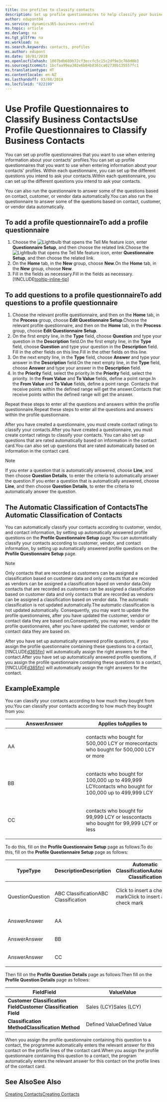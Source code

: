 ```yaml
---
title: Use profiles to classify contacts
description: Set up profile questionnaires to help classify your business contacts
author: edupont04
ms.service: dynamics365-business-central
ms.topic: article
ms.devlang: na
ms.tgt_pltfrm: na
ms.workload: na
ms.search.keywords: contacts, profiles
ms.author: edupont
ms.date: 10/01/2018
ms.openlocfilehash: 1007bdb689b72cf3eccfc5c15c2df9e3c760d8b3
ms.sourcegitcommit: 1bcfaa99ea302e6b84b8361ca02730b135557fc1
ms.translationtype: HT
ms.contentlocale: en-NZ
ms.lasthandoff: 03/08/2019
ms.locfileid: "822199"
---
```

# <a name="use-profile-questionnaires-to-classify-business-contacts"></a><span data-ttu-id="212fc-103">Use Profile Questionnaires to Classify Business Contacts</span><span class="sxs-lookup"><span data-stu-id="212fc-103">Use Profile Questionnaires to Classify Business Contacts</span></span>
<span data-ttu-id="212fc-104">You can set up profile questionnaires that you want to use when entering information about your contacts' profiles.</span><span class="sxs-lookup"><span data-stu-id="212fc-104">You can set up profile questionnaires that you want to use when entering information about your contacts' profiles.</span></span> <span data-ttu-id="212fc-105">Within each questionnaire, you can set up the different questions you intend to ask your contacts.</span><span class="sxs-lookup"><span data-stu-id="212fc-105">Within each questionnaire, you can set up the different questions you intend to ask your contacts.</span></span>  

<span data-ttu-id="212fc-106">You can also run the questionnaire to answer some of the questions based on contact, customer, or vendor data automatically.</span><span class="sxs-lookup"><span data-stu-id="212fc-106">You can also run the questionnaire to answer some of the questions based on contact, customer, or vendor data automatically.</span></span>  

## <a name="to-add-a-profile-questionnaire"></a><span data-ttu-id="212fc-107">To add a profile questionnaire</span><span class="sxs-lookup"><span data-stu-id="212fc-107">To add a profile questionnaire</span></span>
1.  <span data-ttu-id="212fc-108">Choose the ![Lightbulb that opens the Tell Me feature](media/ui-search/search_small.png "Tell me what you want to do") icon, enter **Questionnaire Setup**, and then choose the related link.</span><span class="sxs-lookup"><span data-stu-id="212fc-108">Choose the ![Lightbulb that opens the Tell Me feature](media/ui-search/search_small.png "Tell me what you want to do") icon, enter **Questionnaire Setup**, and then choose the related link.</span></span>  
2.  <span data-ttu-id="212fc-109">On the **Home** tab, in the **New** group, choose **New**.</span><span class="sxs-lookup"><span data-stu-id="212fc-109">On the **Home** tab, in the **New** group, choose **New**.</span></span>  
3.  <span data-ttu-id="212fc-110">Fill in the fields as necessary.</span><span class="sxs-lookup"><span data-stu-id="212fc-110">Fill in the fields as necessary.</span></span> [!INCLUDE[tooltip-inline-tip](includes/tooltip-inline-tip_md.md)]  

## <a name="to-add-questions-to-a-profile-questionnaire"></a><span data-ttu-id="212fc-111">To add questions to a profile questionnaire</span><span class="sxs-lookup"><span data-stu-id="212fc-111">To add questions to a profile questionnaire</span></span>
1.  <span data-ttu-id="212fc-112">Choose the relevant profile questionnaire, and then on the **Home** tab, in the **Process** group, choose **Edit Questionnaire Setup**.</span><span class="sxs-lookup"><span data-stu-id="212fc-112">Choose the relevant profile questionnaire, and then on the **Home** tab, in the **Process** group, choose **Edit Questionnaire Setup**.</span></span>  
2.  <span data-ttu-id="212fc-113">On the first empty line, in the **Type** field, choose **Question** and type your question in the **Description** field.</span><span class="sxs-lookup"><span data-stu-id="212fc-113">On the first empty line, in the **Type** field, choose **Question** and type your question in the **Description** field.</span></span> <span data-ttu-id="212fc-114">Fill in the other fields on this line.</span><span class="sxs-lookup"><span data-stu-id="212fc-114">Fill in the other fields on this line.</span></span>  
3.  <span data-ttu-id="212fc-115">On the next empty line, in the **Type** field, choose **Answer** and type your answer in the **Description** field.</span><span class="sxs-lookup"><span data-stu-id="212fc-115">On the next empty line, in the **Type** field, choose **Answer** and type your answer in the **Description** field.</span></span>  
4.  <span data-ttu-id="212fc-116">In the **Priority** field, select the priority.</span><span class="sxs-lookup"><span data-stu-id="212fc-116">In the **Priority** field, select the priority.</span></span> <span data-ttu-id="212fc-117">In the **From Value** and **To Value** fields, define a point range.</span><span class="sxs-lookup"><span data-stu-id="212fc-117">In the **From Value** and **To Value** fields, define a point range.</span></span> <span data-ttu-id="212fc-118">Contacts that receive points within the defined range will get the answer.</span><span class="sxs-lookup"><span data-stu-id="212fc-118">Contacts that receive points within the defined range will get the answer.</span></span>  

<span data-ttu-id="212fc-119">Repeat these steps to enter all the questions and answers within the profile questionnaire.</span><span class="sxs-lookup"><span data-stu-id="212fc-119">Repeat these steps to enter all the questions and answers within the profile questionnaire.</span></span>

<span data-ttu-id="212fc-120">After you have created a questionnaire, you must create contact ratings to classify your contacts.</span><span class="sxs-lookup"><span data-stu-id="212fc-120">After you have created a questionnaire, you must create contact ratings to classify your contacts.</span></span> <span data-ttu-id="212fc-121">You can also set up questions that are rated automatically based on information in the contact card.</span><span class="sxs-lookup"><span data-stu-id="212fc-121">You can also set up questions that are rated automatically based on information in the contact card.</span></span>  

> [!NOTE]
> <span data-ttu-id="212fc-122">If you enter a question that is automatically answered, choose <STRONG>Line</STRONG>, and then choose <STRONG>Question Details</STRONG>, to enter the criteria to automatically answer the question.</span><span class="sxs-lookup"><span data-stu-id="212fc-122">If you enter a question that is automatically answered, choose <STRONG>Line</STRONG>, and then choose <STRONG>Question Details</STRONG>, to enter the criteria to automatically answer the question.</span></span>

## <a name="the-automatic-classification-of-contacts"></a><span data-ttu-id="212fc-123">The Automatic Classification of Contacts</span><span class="sxs-lookup"><span data-stu-id="212fc-123">The Automatic Classification of Contacts</span></span>
<span data-ttu-id="212fc-124">You can automatically classify your contacts according to customer, vendor, and contact information, by setting up automatically answered profile questions on the **Profile Questionnaire Setup** page.</span><span class="sxs-lookup"><span data-stu-id="212fc-124">You can automatically classify your contacts according to customer, vendor, and contact information, by setting up automatically answered profile questions on the **Profile Questionnaire Setup** page.</span></span>  

> [!NOTE]
> <span data-ttu-id="212fc-125">Only contacts that are recorded as customers can be assigned a classification based on customer data and only contacts that are recorded as vendors can be assigned a classification based on vendor data.</span><span class="sxs-lookup"><span data-stu-id="212fc-125">Only contacts that are recorded as customers can be assigned a classification based on customer data and only contacts that are recorded as vendors can be assigned a classification based on vendor data.</span></span> <span data-ttu-id="212fc-126">The automatic classification is not updated automatically.</span><span class="sxs-lookup"><span data-stu-id="212fc-126">The automatic classification is not updated automatically.</span></span> <span data-ttu-id="212fc-127">Consequently, you may want to update the profile questionnaires, after you have updated the customer, vendor or contact data they are based on.</span><span class="sxs-lookup"><span data-stu-id="212fc-127">Consequently, you may want to update the profile questionnaires, after you have updated the customer, vendor or contact data they are based on.</span></span>  

<span data-ttu-id="212fc-128">After you have set up automatically answered profile questions, if you assign the profile questionnaire containing these questions to a contact, [!INCLUDE[d365fin](includes/d365fin_md.md)] will automatically assign the right answers for the contact.</span><span class="sxs-lookup"><span data-stu-id="212fc-128">After you have set up automatically answered profile questions, if you assign the profile questionnaire containing these questions to a contact, [!INCLUDE[d365fin](includes/d365fin_md.md)] will automatically assign the right answers for the contact.</span></span>  

## <a name="example"></a><span data-ttu-id="212fc-129">Example</span><span class="sxs-lookup"><span data-stu-id="212fc-129">Example</span></span>
<span data-ttu-id="212fc-130">You can classify your contacts according to how much they bought from you:</span><span class="sxs-lookup"><span data-stu-id="212fc-130">You can classify your contacts according to how much they bought from you:</span></span>

<table>
<colgroup>
<col style="width: 50%" />
<col style="width: 50%" />
</colgroup>
<thead>
<tr class="header">
<th><span data-ttu-id="212fc-131"><strong>Answer</strong></span><span class="sxs-lookup"><span data-stu-id="212fc-131"><strong>Answer</strong></span></span></th>
<th><span data-ttu-id="212fc-132"><strong>Applies to</strong></span><span class="sxs-lookup"><span data-stu-id="212fc-132"><strong>Applies to</strong></span></span></th>
</tr>
</thead>
<tbody>
<tr class="odd">
<td><p><span data-ttu-id="212fc-133">A</span><span class="sxs-lookup"><span data-stu-id="212fc-133">A</span></span></p></td>
<td><p><span data-ttu-id="212fc-134">contacts who bought for 500,000 LCY or more</span><span class="sxs-lookup"><span data-stu-id="212fc-134">contacts who bought for 500,000 LCY or more</span></span></p></td>
</tr>
<tr class="even">
<td><p><span data-ttu-id="212fc-135">B</span><span class="sxs-lookup"><span data-stu-id="212fc-135">B</span></span></p></td>
<td><p><span data-ttu-id="212fc-136">contacts who bought for 100,000 up to 499,999 LCY</span><span class="sxs-lookup"><span data-stu-id="212fc-136">contacts who bought for 100,000 up to 499,999 LCY</span></span></p></td>
</tr>
<tr class="odd">
<td><p><span data-ttu-id="212fc-137">C</span><span class="sxs-lookup"><span data-stu-id="212fc-137">C</span></span></p></td>
<td><p><span data-ttu-id="212fc-138">contacts who bought for 99,999 LCY or less</span><span class="sxs-lookup"><span data-stu-id="212fc-138">contacts who bought for 99,999 LCY or less</span></span></p></td>
</tr>
</tbody>
</table>

<span data-ttu-id="212fc-139">To do this, fill on the **Profile Questionnaire Setup** page as follows:</span><span class="sxs-lookup"><span data-stu-id="212fc-139">To do this, fill on the **Profile Questionnaire Setup** page as follows:</span></span>


<table>
<colgroup>
<col style="width: 20%" />
<col style="width: 20%" />
<col style="width: 20%" />
<col style="width: 20%" />
<col style="width: 20%" />
</colgroup>
<thead>
<tr class="header">
<th><span data-ttu-id="212fc-140"><strong>Type</strong></span><span class="sxs-lookup"><span data-stu-id="212fc-140"><strong>Type</strong></span></span></th>
<th><span data-ttu-id="212fc-141"><strong>Description</strong></span><span class="sxs-lookup"><span data-stu-id="212fc-141"><strong>Description</strong></span></span></th>
<th><span data-ttu-id="212fc-142"><strong>Automatic Classification</strong></span><span class="sxs-lookup"><span data-stu-id="212fc-142"><strong>Automatic Classification</strong></span></span></th>
<th><span data-ttu-id="212fc-143"><strong>From Value</strong></span><span class="sxs-lookup"><span data-stu-id="212fc-143"><strong>From Value</strong></span></span></th>
<th><span data-ttu-id="212fc-144"><strong>To Value</strong></span><span class="sxs-lookup"><span data-stu-id="212fc-144"><strong>To Value</strong></span></span></th>
</tr>
</thead>
<tbody>
<tr class="odd">
<td><p><span data-ttu-id="212fc-145">Question</span><span class="sxs-lookup"><span data-stu-id="212fc-145">Question</span></span></p></td>
<td><p><span data-ttu-id="212fc-146">ABC Classification</span><span class="sxs-lookup"><span data-stu-id="212fc-146">ABC Classification</span></span></p></td>
<td><p><span data-ttu-id="212fc-147">Click to insert a check mark</span><span class="sxs-lookup"><span data-stu-id="212fc-147">Click to insert a check mark</span></span></p></td>
<td><p> </p></td>
<td><p> </p></td>
</tr>
<tr class="even">
<td><p><span data-ttu-id="212fc-148">Answer</span><span class="sxs-lookup"><span data-stu-id="212fc-148">Answer</span></span></p></td>
<td><p><span data-ttu-id="212fc-149">A</span><span class="sxs-lookup"><span data-stu-id="212fc-149">A</span></span></p></td>
<td><p> </p></td>
<td><p><span data-ttu-id="212fc-150">500,000</span><span class="sxs-lookup"><span data-stu-id="212fc-150">500,000</span></span></p></td>
<td><p> </p></td>
</tr>
<tr class="odd">
<td><p><span data-ttu-id="212fc-151">Answer</span><span class="sxs-lookup"><span data-stu-id="212fc-151">Answer</span></span></p></td>
<td><p><span data-ttu-id="212fc-152">B</span><span class="sxs-lookup"><span data-stu-id="212fc-152">B</span></span></p></td>
<td><p> </p></td>
<td><p><span data-ttu-id="212fc-153">100,000</span><span class="sxs-lookup"><span data-stu-id="212fc-153">100,000</span></span></p></td>
<td><p><span data-ttu-id="212fc-154">499,999</span><span class="sxs-lookup"><span data-stu-id="212fc-154">499,999</span></span></p></td>
</tr>
<tr class="even">
<td><p><span data-ttu-id="212fc-155">Answer</span><span class="sxs-lookup"><span data-stu-id="212fc-155">Answer</span></span></p></td>
<td><p><span data-ttu-id="212fc-156">C</span><span class="sxs-lookup"><span data-stu-id="212fc-156">C</span></span></p></td>
<td><p> </p></td>
<td><p> </p></td>
<td><p><span data-ttu-id="212fc-157">99,999</span><span class="sxs-lookup"><span data-stu-id="212fc-157">99,999</span></span></p></td>
</tr>
</tbody>
</table>

<span data-ttu-id="212fc-158">Then fill on the **Profile Question Details** page as follows:</span><span class="sxs-lookup"><span data-stu-id="212fc-158">Then fill on the **Profile Question Details** page as follows:</span></span>
<table>
<colgroup>
<col style="width: 50%" />
<col style="width: 50%" />
</colgroup>
<thead>
<tr class="header">
<th><span data-ttu-id="212fc-159"><strong>Field</strong></span><span class="sxs-lookup"><span data-stu-id="212fc-159"><strong>Field</strong></span></span></th>
<th><span data-ttu-id="212fc-160"><strong>Value</strong></span><span class="sxs-lookup"><span data-stu-id="212fc-160"><strong>Value</strong></span></span></th>
</tr>
</thead>
<tbody>
<tr>
<td><span data-ttu-id="212fc-161"><strong>Customer Classification Field</strong></span><span class="sxs-lookup"><span data-stu-id="212fc-161"><strong>Customer Classification Field</strong></span></span></td>
<td><span data-ttu-id="212fc-162"><emphasis>Sales (LCY)</emphasis></span><span class="sxs-lookup"><span data-stu-id="212fc-162"><emphasis>Sales (LCY)</emphasis></span></span></td>
</tr>
<tr>
<td><span data-ttu-id="212fc-163"><strong>Classification Method</strong></span><span class="sxs-lookup"><span data-stu-id="212fc-163"><strong>Classification Method</strong></span></span></td>
<td><span data-ttu-id="212fc-164"><emphasis>Defined Value</emphasis></span><span class="sxs-lookup"><span data-stu-id="212fc-164"><emphasis>Defined Value</emphasis></span></span></td>
</tr>
</tbody>
</table>

<span data-ttu-id="212fc-165">When you assign the profile questionnaire containing this question to a contact, the programme automatically enters the relevant answer for this contact on the profile lines of the contact card.</span><span class="sxs-lookup"><span data-stu-id="212fc-165">When you assign the profile questionnaire containing this question to a contact, the program automatically enters the relevant answer for this contact on the profile lines of the contact card.</span></span>

## <a name="see-also"></a><span data-ttu-id="212fc-166">See Also</span><span class="sxs-lookup"><span data-stu-id="212fc-166">See Also</span></span>
[<span data-ttu-id="212fc-167">Creating Contacts</span><span class="sxs-lookup"><span data-stu-id="212fc-167">Creating Contacts</span></span>](marketing-create-contact-companies.md)  
